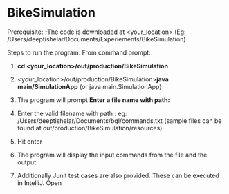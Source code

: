 # BikeSimulation
Prerequisite:
-The code is downloaded at <your_location> (Eg: /Users/deeptishelar/Documents/Experiements/BikeSimulation)

Steps to run the program:
From command prompt:
1. **cd <your_location>/out/production/BikeSimulation**

2. <your_location>/out/production/BikeSimulation>**java main/SimulationApp** (or java main.SimulationApp)

3. The program will prompt **Enter a file name with path:**

4. Enter the valid filename with path : eg: /Users/deeptishelar/Documents/bgl/commands.txt (sample files can be found at out/production/BikeSimulation/resources)

5. Hit enter

6. The program will display the input commands from the file and the output

7. Additionally Junit test cases are also provided. These can be executed in IntelliJ. Open 


